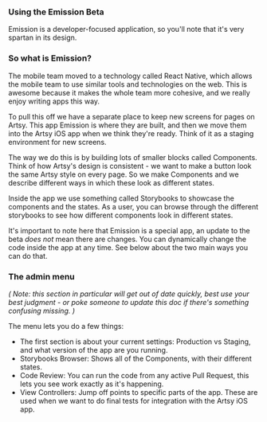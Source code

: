 ### Using the Emission Beta

Emission is a developer-focused application, so you'll note that it's very spartan in its design.

### So what is Emission?

The mobile team moved to a technology called React Native, which allows the mobile team to use similar tools and technologies on the web. This is awesome because it makes the whole team more cohesive, and we really enjoy writing apps this way.

To pull this off we have a separate place to keep new screens for pages on Artsy. This app Emission is where they are built, and then we move them into the Artsy iOS app when we think they're ready. Think of it as a staging environment for new screens.

The way we do this is by building lots of smaller blocks called Components. Think of how Artsy's design is consistent - we want to make a button look the same Artsy style on every page. So we make Components and we describe different ways in which these look as different states.

Inside the app we use something called Storybooks to showcase the components and the states. As a user, you can browse through the different storybooks to see how different components look in different states.

It's important to note here that Emission is a special app, an update to the beta _does not_ mean there are changes. You can dynamically change the code inside the app at any time. See below about the two main ways you can do that.

### The admin menu

_( Note: this section in particular will get out of date quickly, best use your best judgment - or poke someone to update this doc if there's something confusing missing. )_

The menu lets you do a few things:

- The first section is about your current settings: Production vs Staging, and what version of the app are you running.
- Storybooks Browser: Shows all of the Components, with their different states.
- Code Review: You can run the code from any active Pull Request, this lets you see work exactly as it's happening.
- View Controllers: Jump off points to specific parts of the app. These are used when we want to do final tests for integration with the Artsy iOS app.
